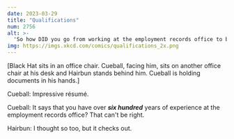 ```yaml
---
date: 2023-03-29
title: "Qualifications"
num: 2756
alt: >-
  'So how DID you go from working at the employment records office to becoming president of MIT and CEO of IBM?' 'I guess I just have an eye for opportunities.'
img: https://imgs.xkcd.com/comics/qualifications_2x.png
---
```

[Black Hat sits in an office chair. Cueball, facing him, sits on another office chair at his desk and Hairbun stands behind him. Cueball is holding documents in his hands.]

Cueball: Impressive résumé.

Cueball: It says that you have over ***six hundred*** years of experience at the employment records office? That can't be right.

Hairbun: I thought so too, but it checks out.